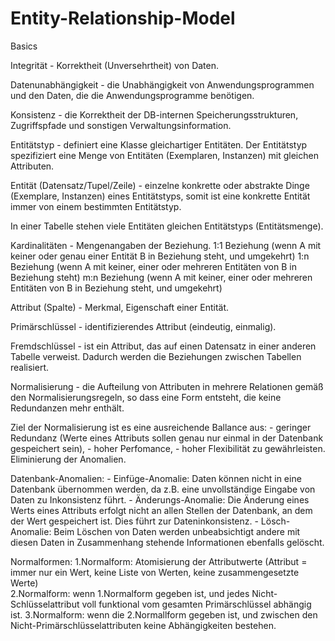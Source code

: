 # Entity-Relationship-Model
Basics


Integrität - Korrektheit (Unversehrtheit) von Daten.

Datenunabhängigkeit - die Unabhängigkeit von Anwendungsprogrammen und den Daten, 
                        die die Anwendungsprogramme benötigen.
                        
Konsistenz - die Korrektheit der DB-internen Speicherungsstrukturen, 
             Zugriffspfade und sonstigen Verwaltungsinformation.

Entitätstyp - definiert eine Klasse gleichartiger Entitäten. Der Entitätstyp spezifiziert eine Menge von 
              Entitäten (Exemplaren, Instanzen) mit gleichen Attributen.

Entität (Datensatz/Tupel/Zeile) - einzelne konkrette oder abstrakte Dinge (Exemplare, Instanzen) eines Entitätstyps,
                            somit ist eine konkrette Entität immer von einem bestimmten Entitätstyp.
                            
In einer Tabelle stehen viele Entitäten gleichen Entitätstyps (Entitätsmenge).
  
Kardinalitäten - Mengenangaben der Beziehung.
                 1:1 Beziehung (wenn A mit keiner oder genau einer Entität B in Beziehung steht, und umgekehrt)
                 1:n Beziehung (wenn A mit keiner, einer oder mehreren Entitäten von B in Beziehung steht)
                 m:n Beziehung (wenn A mit keiner, einer oder mehreren Entitäten von B in Beziehung steht, und umgekehrt)

Attribut (Spalte) - Merkmal, Eigenschaft einer Entität.

Primärschlüssel - identifizierendes Attribut (eindeutig, einmalig).

Fremdschlüssel -  ist ein Attribut, das auf einen Datensatz in einer anderen Tabelle verweist. 
                  Dadurch werden die Beziehungen zwischen Tabellen realisiert.


Normalisierung -  die Aufteilung von Attributen in mehrere Relationen gemäß den Normalisierungsregeln, 
                  so dass eine Form entsteht, die keine Redundanzen mehr enthält.
                  
Ziel der Normalisierung ist es eine ausreichende Ballance aus: 
                    - geringer Redundanz (Werte eines Attributs sollen genau nur einmal in der Datenbank gespeichert sein),
                    - hoher Perfomance,
                    - hoher Flexibilität
                    zu gewährleisten. Eliminierung der Anomalien.

Datenbank-Anomalien: 
                    - Einfüge-Anomalie:     Daten können nicht in eine Datenbank übernommen werden, 
                                            da z.B. eine unvollständige Eingabe von Daten zu Inkonsistenz führt.
                    - Änderungs-Anomalie:   Die Änderung eines Werts eines Attributs erfolgt nicht an allen Stellen 
                                            der Datenbank, an dem der Wert gespeichert ist. Dies führt zur Dateninkonsistenz.
                    - Lösch-Anomalie:       Beim Löschen von Daten werden unbeabsichtigt andere mit diesen Daten in Zusammenhang 
                                            stehende Informationen ebenfalls gelöscht.
                                     
                                            
 Normalformen:      1.Normalform: Atomisierung der Attributwerte (Attribut = immer nur ein Wert, keine Liste von Werten, 
                                                                  keine zusammengesetzte Werte)                            
                    2.Normalform: wenn 1.Normalform gegeben ist, und jedes Nicht-Schlüsselattribut voll funktional 
                                  vom gesamten Primärschlüssel abhängig ist.
                    3.Normalform: wenn die 2.Normallform gegeben ist, und zwischen den Nicht-Primärschlüsselattributen 
                                  keine Abhängigkeiten bestehen.
                                  

                                            
                                            
                                            
                                            
                                            
                      
